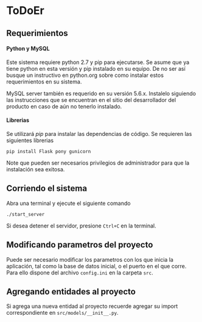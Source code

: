 # ToDoEr

Requerimientos
--------------

#### Python y MySQL
Este sistema requiere python 2.7 y pip para ejecutarse. Se asume que ya
tiene python en esta versión y pip instalado en su equipo. De no ser así
busque un instructivo en python.org sobre como instalar estos requerimientos
en su sistema.

MySQL server también es requerido en su versión 5.6.x. Instalelo siguiendo las
instrucciones que se encuentran en el sitio del desarrollador del producto en
caso de aún no tenerlo instalado.

#### Librerias

Se utilizará *pip* para instalar las dependencias de código. Se requieren las
siguientes librerias

```
pip install Flask pony gunicorn
```

Note que pueden ser necesarios privilegios de administrador para que la instalación
sea exitosa.

Corriendo el sistema
--------------------

Abra una terminal y ejecute el siguiente comando

```
./start_server
```

Si desea detener el servidor, presione `Ctrl+C` en la terminal.


Modificando parametros del proyecto
-----------------------------------

Puede ser necesario modificar los parametros con los que inicia la aplicación, tal como la base de datos inicial, o el puerto en el que corre. Para ello dispone del
archivo `config.ini` en la carpeta `src`.

Agregando entidades al proyecto
-------------------------------

Si agrega una nueva entidad al proyecto recuerde agregar su import correspondiente
en `src/models/__init__.py`.
